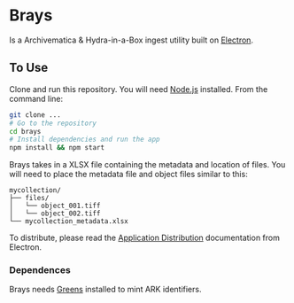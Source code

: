 # Brays

Is a Archivematica & Hydra-in-a-Box ingest utility built on [Electron](http://electron.atom.io/).

## To Use

Clone and run this repository. You will need [Node.js](https://nodejs.org/en/download/) installed. From the command line:

```bash
git clone ...
# Go to the repository
cd brays
# Install dependencies and run the app
npm install && npm start
```

Brays takes in a XLSX file containing the metadata and location of files. You will need to place the metadata file and object files similar to this:

```
mycollection/
├── files/
│   └── object_001.tiff
│   └── object_002.tiff
└── mycollection_metadata.xlsx
```

To distribute, please read the [Application Distribution](http://electron.atom.io/docs/v0.37.5/tutorial/application-distribution/) documentation from Electron.

### Dependences

Brays needs [Greens](https://github.com/uhlibraries-digital/greens) installed to mint ARK identifiers.